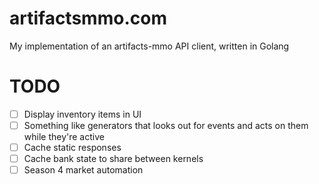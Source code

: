 # artifactsmmo.com
My implementation of an artifacts-mmo API client, written in Golang

# TODO
- [ ] Display inventory items in UI
- [ ] Something like generators that looks out for events and acts on them while they're active
- [ ] Cache static responses
- [ ] Cache bank state to share between kernels
- [ ] Season 4 market automation
